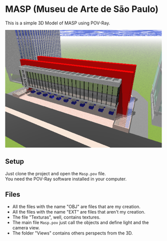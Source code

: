 # MASP (Museu de Arte de São Paulo)

This is a simple 3D Model of MASP using POV-Ray.

![Preview MASP](./Views/Frente-LateralDireita.bmp)


## Setup

Just clone the project and open the `Masp.pov` file.  
You need the POV-Ray software installed in your computer.

## Files

- All the files with the name "OBJ" are files that are my creation.
- All the files with the name "EXT" are files that aren't my creation.
- The file "Texturas", well, contains textures.
- The main file `Masp.pov` just call the objects and define light and the camera view.
- The folder "Views" contains others perspects from the 3D.